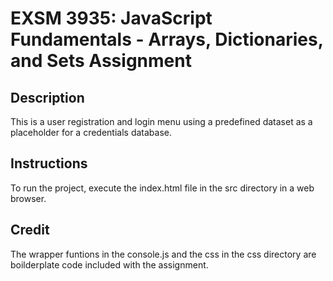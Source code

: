 # EXSM 3935: JavaScript Fundamentals - Arrays, Dictionaries, and Sets Assignment

## Description
This is a user registration and login menu using a predefined dataset as a placeholder for a credentials database.

## Instructions
To run the project, execute the index.html file in the src directory in a web browser.

## Credit
The wrapper funtions in the console.js and the css in the css directory are boilderplate code included with the assignment.